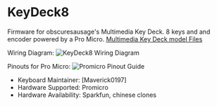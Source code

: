 # KeyDeck8

Firmware for obscuresausage's Multimedia Key Deck.
8 keys and and encoder powered by a Pro Micro.
[Multimedia Key Deck model Files](https://www.printables.com/model/389352-multimedia-key-deck)

Wiring Diagram:
![KeyDeck8 Wiring Diagram](https://i.imgur.com/1sOvYRU.jpg)

Pinouts for Pro Micro:
![Promicro Pinout Guide](https://i.imgur.com/LZ194Hf.jpg)

* Keyboard Maintainer: [Maverick0197]
* Hardware Supported: Promicro
* Hardware Availability: Sparkfun, chinese clones
